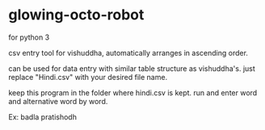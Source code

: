 # glowing-octo-robot
for python 3

csv entry tool for vishuddha, automatically arranges in ascending order.

can be used for data entry with similar table structure as vishuddha's. just replace "Hindi.csv" with your desired file name.

keep this program in the folder where hindi.csv is kept. run and enter word and alternative word by word.

Ex: 
badla pratishodh 
